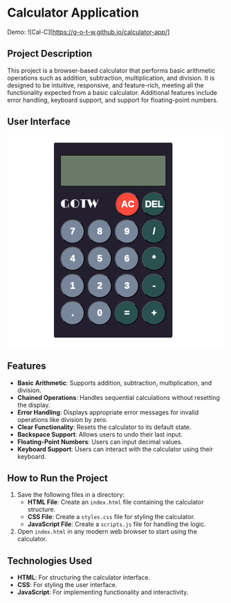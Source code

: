 # Calculator Application
Demo: ![Cal-C][https://g-o-t-w.github.io/calculator-app/]

## Project Description
This project is a browser-based calculator that performs basic arithmetic operations such as addition, subtraction, multiplication, and division. It is designed to be intuitive, responsive, and feature-rich, meeting all the functionality expected from a basic calculator. Additional features include error handling, keyboard support, and support for floating-point numbers.

## User Interface
![user interface of calculator app](image.png)

## Features
- **Basic Arithmetic**: Supports addition, subtraction, multiplication, and division.
- **Chained Operations**: Handles sequential calculations without resetting the display.
- **Error Handling**: Displays appropriate error messages for invalid operations like division by zero.
- **Clear Functionality**: Resets the calculator to its default state.
- **Backspace Support**: Allows users to undo their last input.
- **Floating-Point Numbers**: Users can input decimal values.
- **Keyboard Support**: Users can interact with the calculator using their keyboard.

## How to Run the Project
1. Save the following files in a directory:
   - **HTML File**: Create an `index.html` file containing the calculator structure.
   - **CSS File**: Create a `styles.css` file for styling the calculator.
   - **JavaScript File**: Create a `scripts.js` file for handling the logic.
2. Open `index.html` in any modern web browser to start using the calculator.

## Technologies Used
- **HTML**: For structuring the calculator interface.
- **CSS**: For styling the user interface.
- **JavaScript**: For implementing functionality and interactivity.


